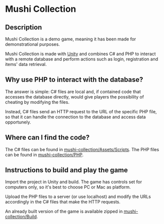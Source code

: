 # Mushi Collection
## Description
Mushi Collection is a demo game, meaning it has been made for demonstrational purposes.

Mushi Collection is made with [Unity](https://en.wikipedia.org/wiki/Unity_(game_engine)) and combines C# and PHP to interact with a remote database and perform actions such as login, registration and items' data retrieval.

## Why use PHP to interact with the database?
The answer is simple: C# files are local and, if contained code that accesses the database directly, would give players the possibility of cheating by modifying the files.

Instead, C# files send an HTTP request to the URL of the specific PHP file, so that it can handle the connection to the database and access data opportunely.

## Where can I find the code?
The C# files can be found in [mushi-collection/Assets/Scripts](https://github.com/Thornus/mushi-collection/tree/master/Assets/Scripts).
The PHP files can be found in [mushi-collection/PHP](https://github.com/Thornus/mushi-collection/tree/master/PHP).

## Instructions to build and play the game
Import the project in Unity and build. The game has controls set for computers only, so it's best to choose PC or Mac as platform.

Upload the PHP files to a server (or use localhost) and modify the URLs accordingly in the C# files that make the HTTP requests.

An already built version of the game is available zipped in [mushi-collection/Build](https://github.com/Thornus/mushi-collection/tree/master/Build).
